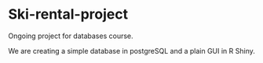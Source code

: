 # Ski-rental-project
Ongoing project for databases course.

We are creating a simple database in postgreSQL and a plain GUI in R Shiny.
